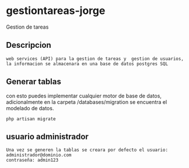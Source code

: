 # gestiontareas-jorge
Gestion de tareas

## Descripcion
```
web services (API) para la gestion de tareas y  gestion de usuarios, la informacion se almacenara en una base de datos postgres SQL
```
## Generar tablas
con esto puedes implementar cualquier motor de base de datos, adicionalmente en la carpeta /databases/migration se encuentra el modelado de datos.
```
php artisan migrate
```
## usuario administrador
```
Una vez se generen la tablas se creara por defecto el usuario:
administrador@dominio.com
contraseña: admin123
```
